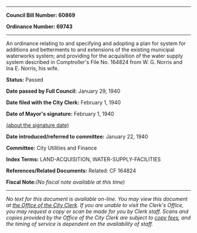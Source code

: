 

********

**Council Bill Number: 60869**
   
**Ordinance Number: 69743**
********

 An ordinance relating to and specifying and adopting a plan for system for additions and betterments to and extensions of the existing municipal waterworks system; and providing for the acquisition of the water supply system described in Comptroller's File No. 164824 from W. G. Norris and Ina E. Norris, his wife.

**Status:** Passed
   
**Date passed by Full Council:** January 29, 1940
   
**Date filed with the City Clerk:** February 1, 1940
   
**Date of Mayor's signature:** February 1, 1940
   
[(about the signature date)](/~public/approvaldate.htm)
   
   
   
**Date introduced/referred to committee:** January 22, 1940
   
**Committee:** City Utilities and Finance
   
   
**Index Terms:** LAND-ACQUISITION, WATER-SUPPLY-FACILITIES

**References/Related Documents:** Related: CF 164824

**Fiscal Note:**_(No fiscal note available at this time)_
********

_No text for this document is available on-line. You may view this document at [the Office of the City Clerk](http://www.seattle.gov/leg/clerk/contactUs.htm). If you are unable to visit the Clerk's Office, you may request a copy or scan be made for you by Clerk staff. Scans and copies provided by the Office of the City Clerk are subject to [copy fees](http://clerk.seattle.gov/~public/clerkfees.htm), and the timing of service is dependent on the availability of staff._

